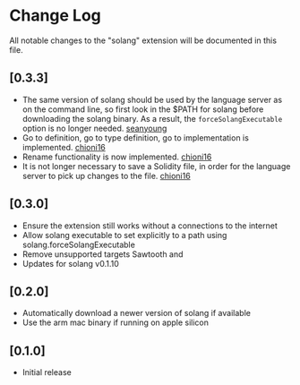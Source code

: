 # Change Log

All notable changes to the "solang" extension will be documented in this file.

## [0.3.3]

- The same version of solang should be used by the language server as on the command line,
  so first look in the $PATH for solang before downloading the solang binary. As a result, the
  `forceSolangExecutable` option is no longer needed. [seanyoung](https://github.com/seanyoung)
- Go to definition, go to type definition, go to implementation is implemented. [chioni16](https://github.com/chioni16)
- Rename functionality is now implemented. [chioni16](https://github.com/chioni16)
- It is not longer necessary to save a Solidity file, in order for the language server to pick
  up changes to the file. [chioni16](https://github.com/chioni16)

## [0.3.0]

- Ensure the extension still works without a connections to the internet
- Allow solang executable to set explicitly to a path using
  solang.forceSolangExecutable
- Remove unsupported targets Sawtooth and
- Updates for solang v0.1.10

## [0.2.0]

- Automatically download a newer version of solang if available
- Use the arm mac binary if running on apple silicon

## [0.1.0]

- Initial release
